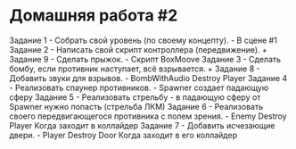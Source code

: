 # Домашняя работа #2
Задание 1 - Собрать свой уровень (по своему концепту). - В сцене #1
Задание 2 - Написать свой скрипт контроллера (передвижение). + Задание 9 - Сделать прыжок. - Скрипт BoxMoove
Задание 3 - Сделать бомбу, если противник наступает, всё взрывается. + Задание 8 - Добавить звуки для взрывов. - BombWithAudio Destroy Player
Задание 4 - Реализовать спаунер противников. - Spawner создает падающую сферу
Задание 5 - Реализовать стрельбу - в падающую сферу от Spawner нужно попасть (стрельба ЛКМ)
Задание 6 - Реализовать своего передвигающегося противника с полем зрения. - Enemy Destroy Player Когда заходит в коллайдер
Задание 7 - Добавить исчезающие двери. - Player Destroy Door Когда заходит в его коллайдер
